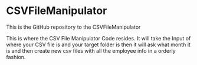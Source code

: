 # CSVFileManipulator
This is the GitHub repository to the CSVFileManipulator

This is where the CSV File Manipulator Code resides. It will take the Input of where your CSV file is and your target folder is then it will ask what month it is and then create new csv files with all the employee info in a orderly fashion.
